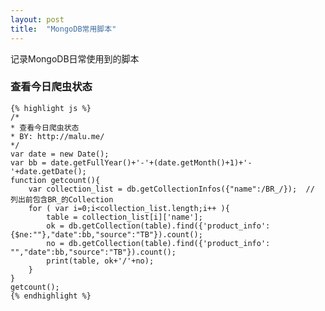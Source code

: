 ```yaml
---
layout: post
title:  "MongoDB常用脚本"
---
```


记录MongoDB日常使用到的脚本


### 查看今日爬虫状态

	{% highlight js %}
	/*
	* 查看今日爬虫状态
	* BY: http://malu.me/
	*/
	var date = new Date();
	var bb = date.getFullYear()+'-'+(date.getMonth()+1)+'-'+date.getDate();
	function getcount(){
	    var collection_list = db.getCollectionInfos({"name":/BR_/});  // 列出前包含BR_的Collection
	    for ( var i=0;i<collection_list.length;i++ ){
	        table = collection_list[i]['name'];
	        ok = db.getCollection(table).find({'product_info': {$ne:""},"date":bb,"source":"TB"}).count();
	        no = db.getCollection(table).find({'product_info': "","date":bb,"source":"TB"}).count();
	        print(table, ok+'/'+no);
	    }
	}
	getcount();
	{% endhighlight %}